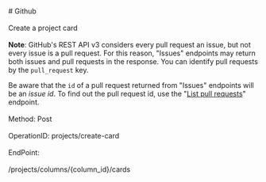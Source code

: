 <br>#     Github</br>
<br>Create a project card</br>
<br>**Note**: GitHub's REST API v3 considers every pull request an issue, but not every issue is a pull request. For this reason, "Issues" endpoints may return both issues and pull requests in the response. You can identify pull requests by the `pull_request` key.

Be aware that the `id` of a pull request returned from "Issues" endpoints will be an _issue id_. To find out the pull request id, use the "[List pull requests](https://developer.github.com/v3/pulls/#list-pull-requests)" endpoint.</br>
<br>Method: Post</br>
<br>OperationID: projects/create-card</br>
<br>EndPoint:</br>
<br>/projects/columns/{column_id}/cards</br>
